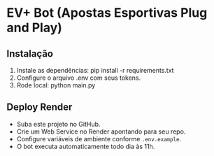 # EV+ Bot (Apostas Esportivas Plug and Play)

## Instalação
1. Instale as dependências:
   pip install -r requirements.txt
2. Configure o arquivo .env com seus tokens.
3. Rode local:
   python main.py

## Deploy Render
- Suba este projeto no GitHub.
- Crie um Web Service no Render apontando para seu repo.
- Configure variáveis de ambiente conforme `.env.example`.
- O bot executa automaticamente todo dia às 11h.
